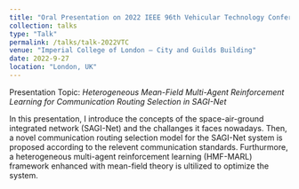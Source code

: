 ```yaml
---
title: "Oral Presentation on 2022 IEEE 96th Vehicular Technology Conference (VTC2022-Fall)"
collection: talks
type: "Talk"
permalink: /talks/talk-2022VTC
venue: "Imperial College of London – City and Guilds Building"
date: 2022-9-27
location: "London, UK"
---
```


[//]: # ([More information here]&#40;http://exampleurl.com&#41;)

Presentation Topic: _Heterogeneous Mean-Field Multi-Agent Reinforcement Learning for Communication Routing Selection in SAGI-Net_

In this presentation, I introduce the concepts of the space-air-ground integrated network (SAGI-Net) and the challanges it faces nowadays. Then, a novel communication routing selection model for the SAGI-Net system is proposed according to the relevent communication standards. Furthurmore, a heterogeneous multi-agent reinforcement learning (HMF-MARL) framework enhanced with mean-field theory is ultilized to optimize the system.